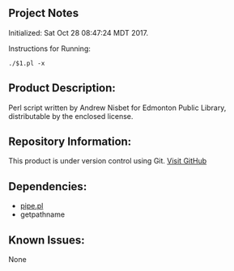 Project Notes
-------------
Initialized: Sat Oct 28 08:47:24 MDT 2017.

Instructions for Running:
```
./$1.pl -x
```

Product Description:
--------------------
Perl script written by Andrew Nisbet for Edmonton Public Library, distributable by the enclosed license.

Repository Information:
-----------------------
This product is under version control using Git.
[Visit GitHub](https://github.com/Edmonton-Public-Library)

Dependencies:
-------------
* [pipe.pl](https://github.com/anisbet/pipe)
* getpathname


Known Issues:
-------------
None
